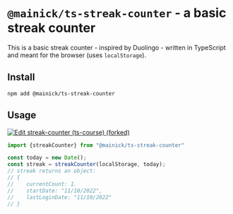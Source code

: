 # `@mainick/ts-streak-counter` - a basic streak counter

This is a basic streak counter - inspired by Duolingo - written in TypeScript and meant for the browser 
(uses `localStorage`). 

## Install

```shell
npm add @mainick/ts-streak-counter
```

## Usage

[![Edit streak-counter (ts-course) (forked)](https://codesandbox.io/static/img/play-codesandbox.svg)](https://codesandbox.io/s/streak-counter-ts-course-forked-li3jq9?fontsize=14&hidenavigation=1&theme=dark)

```javascript
import {streakCounter} from "@mainick/ts-streak-counter"

const today = new Date();
const streak = streakCounter(localStorage, today);
// streak returns an object: 
// {
//    currentCount: 1.
//    startDate: "11/10/2022",
//    lastLoginDate: "11/10/2022"
// }
```